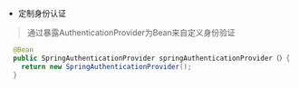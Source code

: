 * 定制身份认证

> 通过暴露AuthenticationProvider为Bean来自定义身份验证

```java
  @Bean
  public SpringAuthenticationProvider springAuthenticationProvider（）{
    return new SpringAuthenticationProvider(); 
  }
```